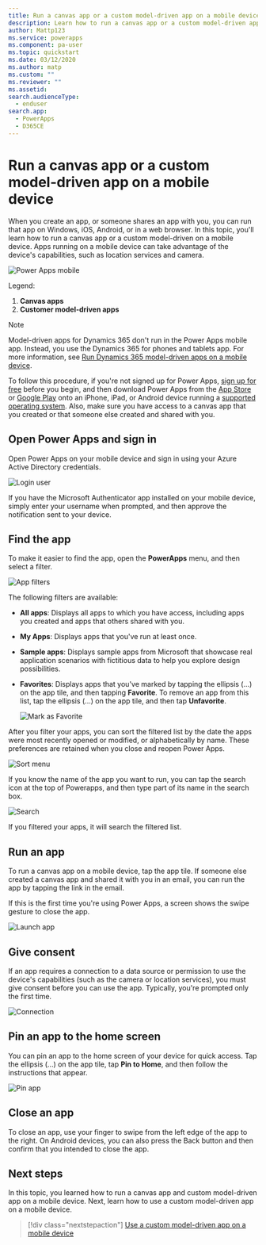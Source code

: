```yaml
---
title: Run a canvas app or a custom model-driven app on a mobile device | Microsoft Docs
description: Learn how to run a canvas app or a custom model-driven app on a mobile device.
author: Mattp123
ms.service: powerapps
ms.component: pa-user
ms.topic: quickstart
ms.date: 03/12/2020
ms.author: matp
ms.custom: ""
ms.reviewer: ""
ms.assetid: 
search.audienceType: 
  - enduser
search.app: 
  - PowerApps
  - D365CE
---
```


# Run a canvas app or a custom model-driven app on a mobile device
When you create an app, or someone shares an app with you, you can run that app on Windows, iOS, Android, or in a web browser. In this topic, you'll learn how to run a canvas app or a custom model-driven on a mobile device. Apps running on a mobile device can take advantage of the device's capabilities, such as location services and camera.

![Power Apps mobile](media/powerappsmobile.png)

Legend:

1. **Canvas apps**
2. **Customer model-driven apps**

> [!NOTE]
> Model-driven apps for Dynamics 365 don't run in the Power Apps mobile app. Instead, you use the Dynamics 365 for phones and tablets app. For more information, see [Run Dynamics 365 model-driven apps on a mobile device](run-app-client-model-driven.md).

To follow this procedure, if you're not signed up for Power Apps, [sign up for free](https://make.powerapps.com/signup?redirect=marketing&email=) before you begin, and then download Power Apps from the [App Store](https://itunes.apple.com/app/powerapps/id1047318566?mt=8) or [Google Play](https://play.google.com/store/apps/details?id=com.microsoft.msapps) onto an iPhone, iPad, or Android device running a [supported operating system](../maker/canvas-apps/limits-and-config.md). Also, make sure you have access to a canvas app that you created or that someone else created and shared with you.

## Open Power Apps and sign in
Open Power Apps on your mobile device and sign in using your Azure Active Directory credentials.

![Login user](./media/run-app-client/run-client-login.png)

If you have the Microsoft Authenticator app installed on your mobile device, simply enter your username when prompted, and then approve the notification sent to your device.

## Find the app
To make it easier to find the app, open the **PowerApps** menu, and then select a filter.

![App filters](./media/run-app-client/filter-menu.png)

The following filters are available:

* **All apps**: Displays all apps to which you have access, including apps you created and apps that others shared with you.

* **My Apps**: Displays apps that you've run at least once.

* **Sample apps**: Displays sample apps from Microsoft that showcase real application scenarios with fictitious data to help you explore design possibilities.

* **Favorites**: Displays apps that you've marked by tapping the ellipsis (...) on the app tile, and then tapping **Favorite**. To remove an app from this list, tap the ellipsis (...) on the app tile, and then tap **Unfavorite**.

    ![Mark as Favorite](./media/run-app-client/favorite.png)

After you filter your apps, you can sort the filtered list by the date the apps were most recently opened or modified, or alphabetically by name. These preferences are retained when you close and reopen Power Apps.

![Sort menu](./media/run-app-client/sort-menu.png)

If you know the name of the app you want to run, you can tap the search icon at the top of Powerapps, and then type part of its name in the search box.

![Search](./media/run-app-client/search.png)

If you filtered your apps, it will search the filtered list.

## Run an app
To run a canvas app on a mobile device, tap the app tile. If someone else created a canvas app and shared it with you in an email, you can run the app by tapping the link in the email.

If this is the first time you're using Power Apps, a screen shows the swipe gesture to close the app.

![Launch app](./media/run-app-client/run-client-app.png)

## Give consent
If an app requires a connection to a data source or permission to use the device's capabilities (such as the camera or location services), you must give consent before you can use the app. Typically, you're prompted only the first time.

![Connection](./media/run-app-client/app-connection.png)

## Pin an app to the home screen
You can pin an app to the home screen of your device for quick access. Tap the ellipsis (...) on the app tile, tap **Pin to Home**, and then follow the instructions that appear.

![Pin app](./media/run-app-client/run-client-pin.png)

## Close an app
To close an app, use your finger to swipe from the left edge of the app to the right. On Android devices, you can also press the Back button and then confirm that you intended to close the app.

## Next steps
In this topic, you learned how to run a canvas app and custom model-driven app on a mobile device. Next, learn how to use a custom model-driven app on a mobile device. 
> [!div class="nextstepaction"]
> [Use a custom model-driven app on a mobile device](use-custom-model-driven-app-on-mobile.md)
